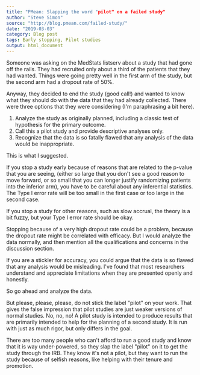 ```yaml
---
title: "PMean: Slapping the word "pilot" on a failed study"
author: "Steve Simon"
source: "http://blog.pmean.com/failed-study/"
date: "2019-03-03"
category: Blog post
tags: Early stopping, Pilot studies
output: html_document
---
```


Someone was asking on the MedStats listserv about a study that had gone
off the rails. They had recruited only about a third of the patients
that they had wanted. Things were going pretty well in the first arm of
the study, but the second arm had a dropout rate of 50%.

Anyway, they decided to end the study (good call!) and wanted to know
what they should do with the data that they had already collected. There
were three options that they were considering (I'm paraphrasing a bit
here).

1.  Analyze the study as originally planned, including a classic test of
    hypothesis for the primary outcome.
2.  Call this a pilot study and provide descriptive analyses only.
3.  Recognize that the data is so fatally flawed that any analysis of
    the data would be inappropriate.

This is what I suggested.

<!---More--->

If you stop a study early because of reasons that are related to the
p-value that you are seeing, (either so large that you don't see a good
reason to move forward, or so small that you can longer justify
randomizing patients into the inferior arm), you have to be careful
about any inferential statistics. The Type I error rate will be too
small in the first case or too large in the second case.

If you stop a study for other reasons, such as slow accrual, the theory
is a bit fuzzy, but your Type I error rate should be okay.

Stopping because of a very high dropout rate could be a problem, because
the dropout rate might be correlated with efficacy. But I would analyze
the data normally, and then mention all the qualifications and concerns
in the discussion section.

If you are a stickler for accuracy, you could argue that the data is so
flawed that any analysis would be misleading. I've found that most
researchers understand and appreciate limitations when they are
presented openly and honestly.

So go ahead and analyze the data.

But please, please, please, do not stick the label "pilot" on your work.
That gives the false impression that pilot studies are just weaker
versions of normal studies. No, no, no! A pilot study is intended to
produce results that are primarily intended to help for the planning of
a second study. It is run with just as much rigor, but only differs in
the goal.

There are too many people who can't afford to run a good study and know
that it is way under-powered, so they slap the label "pilot" on it to
get the study through the IRB. They know it's not a pilot, but they want
to run the study because of selfish reasons, like helping with their
tenure and promotion.




